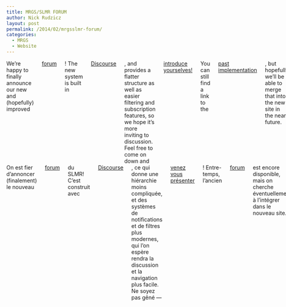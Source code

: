 ```yaml
---
title: MRGS/SLMR FORUM
author: Nick Rudzicz
layout: post
permalink: /2014/02/mrgsslmr-forum/
categories:
  - MRGS
  - Website
---
```

<div class="large-6 columns ">
We&#8217;re happy to finally announce our new and (hopefully) improved <a href="http://forum.mrgs.ca/">forum</a>!
The new system is built in <a href="http://www.discourse.org/">Discourse</a>, and provides a flatter structure as well as easier filtering and subscription features, so we hope it&#8217;s more inviting to discussion. Feel free to come on down and <a href="http://forum.mrgs.ca/t/welcome-to-the-new-mrgs-slmr-forum/15">introduce yourselves!</a>
You can still find a link to the <a href="http://oldforum.mrgs.ca">past implementation</a>, but hopefully we&#8217;ll be able to merge that into the new site in the near future.
 &nbsp;
 &nbsp;
<a href="http://forum.mrgs.ca/">Forum</a>, won&#8217;t you?
 &nbsp;
 &nbsp;
 &nbsp;
</div><div class="large-6 columns ">
On est fier d&#8217;annoncer (finalement) le nouveau <a href="http://forum.mrgs.ca/">forum</a> du SLMR!
C&#8217;est construit avec <a href="http://www.discourse.org/">Discourse</a>, ce qui donne une hi&eacute;rarchie moins compliqu&eacute;e, et des syst&egrave;mes de notifications et de filtres plus modernes, qui l&#8217;on esp&egrave;re rendra la discussion et la navigation plus facile. Ne soyez pas g&ecirc;n&eacute; &#8212; <a href="http://forum.mrgs.ca/t/welcome-to-the-new-mrgs-slmr-forum/15">venez vous pr&eacute;senter</a>!
Entre-temps, l&#8217;ancien <a href="http://oldforum.mrgs.ca">forum</a> est encore disponible, mais on cherche &eacute;ventuellement &agrave; l&#8217;int&eacute;grer dans le nouveau site.
<a href="http://forum.mrgs.ca/">Forum</a> &#8212; on aime &ccedil;a.
</div>
 &nbsp;
 &nbsp;
 &nbsp;

